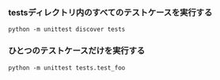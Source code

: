 ### testsディレクトリ内のすべてのテストケースを実行する
```
python -m unittest discover tests
```

### ひとつのテストケースだけを実行する
```
python -m unittest tests.test_foo
```